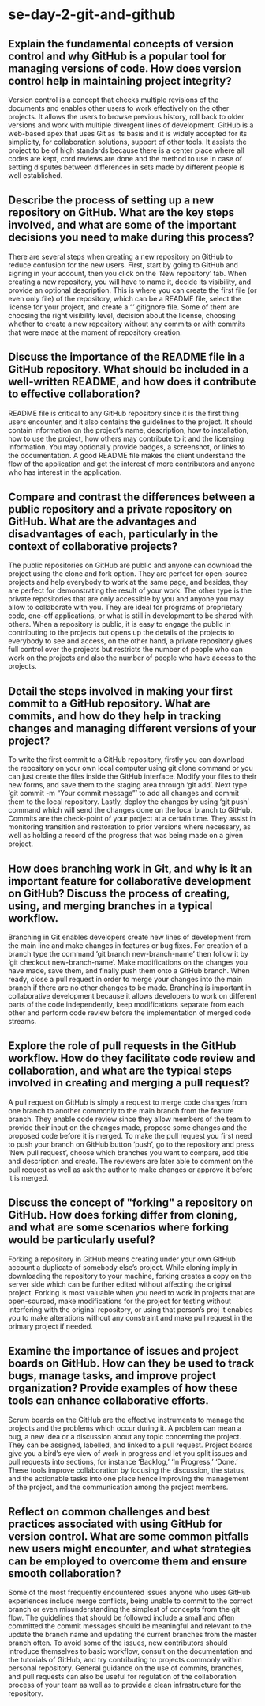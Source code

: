 # se-day-2-git-and-github
## Explain the fundamental concepts of version control and why GitHub is a popular tool for managing versions of code. How does version control help in maintaining project integrity?
Version control is a concept that checks multiple revisions of the documents and enables other users to work effectively on the other projects. It allows the users to browse previous history, roll back to older versions and work with multiple divergent lines of development. GitHub is a web-based apex that uses Git as its basis and it is widely accepted for its simplicity, for collaboration solutions, support of other tools. It assists the project to be of high standards because there is a center place where all codes are kept, cord reviews are done and the method to use in case of settling disputes between differences in sets made by different people is well established.

## Describe the process of setting up a new repository on GitHub. What are the key steps involved, and what are some of the important decisions you need to make during this process?
There are several steps when creating a new repository on GitHub to reduce confusion for the new users. First, start by going to GitHub and signing in your account, then you click on the ‘New repository’ tab. When creating a new repository, you will have to name it, decide its visibility, and provide an optional description. This is where you can create the first file (or even only file) of the repository, which can be a README file, select the license for your project, and create a ‘.’ gitignore file. Some of them are choosing the right visibility level, decision about the license, choosing whether to create a new repository without any commits or with commits that were made at the moment of repository creation.

## Discuss the importance of the README file in a GitHub repository. What should be included in a well-written README, and how does it contribute to effective collaboration?
README file is critical to any GitHub repository since it is the first thing users encounter, and it also contains the guidelines to the project. It should contain information on the project’s name, description, how to installation, how to use the project, how others may contribute to it and the licensing information. You may optionally provide badges, a screenshot, or links to the documentation. A good README file makes the client understand the flow of the application and get the interest of more contributors and anyone who has interest in the application.

## Compare and contrast the differences between a public repository and a private repository on GitHub. What are the advantages and disadvantages of each, particularly in the context of collaborative projects?
The public repositories on GitHub are public and anyone can download the project using the clone and fork option. They are perfect for open-source projects and help everybody to work at the same page, and besides, they are perfect for demonstrating the result of your work. The other type is the private repositories that are only accessible by you and anyone you may allow to collaborate with you. They are ideal for programs of proprietary code, one-off applications, or what is still in development to be shared with others. When a repository is public, it is easy to engage the public in contributing to the projects but opens up the details of the projects to everybody to see and access, on the other hand, a private repository gives full control over the projects but restricts the number of people who can work on the projects and also the number of people who have access to the projects.

## Detail the steps involved in making your first commit to a GitHub repository. What are commits, and how do they help in tracking changes and managing different versions of your project?
To write the first commit to a GitHub repository, firstly you can download the repository on your own local computer using git clone command or you can just create the files inside the GitHub interface. Modify your files to their new forms, and save them to the staging area through ‘git add’. Next type ‘git commit -m “Your commit message”’ to add all changes and commit them to the local repository. Lastly, deploy the changes by using ‘git push’ command which will send the changes done on the local branch to GitHub. Commits are the check-point of your project at a certain time. They assist in monitoring transition and restoration to prior versions where necessary, as well as holding a record of the progress that was being made on a given project.

## How does branching work in Git, and why is it an important feature for collaborative development on GitHub? Discuss the process of creating, using, and merging branches in a typical workflow.
Branching in Git enables developers create new lines of development from the main line and make changes in features or bug fixes. For creation of a branch type the command ’git branch new-branch-name’ then follow it by ‘git checkout new-branch-name’. Make modifications on the changes you have made, save them, and finally push them onto a GitHub branch. When ready, close a pull request in order to merge your changes into the main branch if there are no other changes to be made. Branching is important in collaborative development because it allows developers to work on different parts of the code independently, keep modifications separate from each other and perform code review before the implementation of merged code streams.

## Explore the role of pull requests in the GitHub workflow. How do they facilitate code review and collaboration, and what are the typical steps involved in creating and merging a pull request?
A pull request on GitHub is simply a request to merge code changes from one branch to another commonly to the main branch from the feature branch. They enable code review since they allow members of the team to provide their input on the changes made, propose some changes and the proposed code before it is merged. To make the pull request you first need to push your branch on GitHub button ‘push’, go to the repository and press ‘New pull request’, choose which branches you want to compare, add title and description and create. The reviewers are later able to comment on the pull request as well as ask the author to make changes or approve it before it is merged.

## Discuss the concept of "forking" a repository on GitHub. How does forking differ from cloning, and what are some scenarios where forking would be particularly useful?
Forking a repository in GitHub means creating under your own GitHub account a duplicate of somebody else’s project. While cloning imply in downloading the repository to your machine, forking creates a copy on the server side which can be further edited without affecting the original project. Forking is most valuable when you need to work in projects that are open-sourced, make modifications for the project for testing without interfering with the original repository, or using that person’s proj It enables you to make alterations without any constraint and make pull request in the primary project if needed.

## Examine the importance of issues and project boards on GitHub. How can they be used to track bugs, manage tasks, and improve project organization? Provide examples of how these tools can enhance collaborative efforts.
Scrum boards on the GitHub are the effective instruments to manage the projects and the problems which occur during it. A problem can mean a bug, a new idea or a discussion about any topic concerning the project. They can be assigned, labelled, and linked to a pull request. Project boards give you a bird’s eye view of work in progress and let you split issues and pull requests into sections, for instance ‘Backlog,’ ‘In Progress,’ ‘Done.’ These tools improve collaboration by focusing the discussion, the status, and the actionable tasks into one place hence improving the management of the project, and the communication among the project members.

## Reflect on common challenges and best practices associated with using GitHub for version control. What are some common pitfalls new users might encounter, and what strategies can be employed to overcome them and ensure smooth collaboration?
Some of the most frequently encountered issues anyone who uses GitHub experiences include merge conflicts, being unable to commit to the correct branch or even misunderstanding the simplest of concepts from the git flow. The guidelines that should be followed include a small and often committed the commit messages should be meaningful and relevant to the update the branch name and updating the current branches from the master branch often. To avoid some of the issues, new contributors should introduce themselves to basic workflow, consult on the documentation and the tutorials of GitHub, and try contributing to projects commonly within personal repository. General guidance on the use of commits, branches, and pull requests can also be useful for regulation of the collaboration process of your team as well as to provide a clean infrastructure for the repository.

